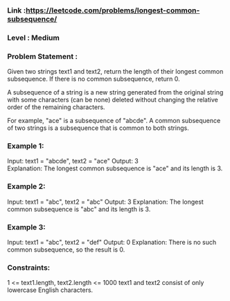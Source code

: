 ### Link :https://leetcode.com/problems/longest-common-subsequence/
###  Level : Medium
###  Problem Statement :
Given two strings text1 and text2, return the length of their longest common subsequence. If there is no common subsequence, return 0.

A subsequence of a string is a new string generated from the original string with some characters (can be none) deleted without changing the relative order of the remaining characters.

For example, "ace" is a subsequence of "abcde".
A common subsequence of two strings is a subsequence that is common to both strings.

 

###  Example 1:

Input: text1 = "abcde", text2 = "ace" 
Output: 3  
Explanation: The longest common subsequence is "ace" and its length is 3.
###  Example 2:

Input: text1 = "abc", text2 = "abc"
Output: 3
Explanation: The longest common subsequence is "abc" and its length is 3.
###  Example 3:

Input: text1 = "abc", text2 = "def"
Output: 0
Explanation: There is no such common subsequence, so the result is 0.
 

###  Constraints:

1 <= text1.length, text2.length <= 1000
text1 and text2 consist of only lowercase English characters.
